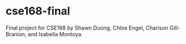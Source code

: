# cse168-final
Final project for CSE168 by Shawn Duong, Chloe Engel, Charison Gill-Branion, and Isabella Montoya.
